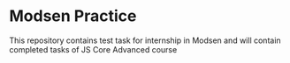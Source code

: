 # Modsen Practice

This repository contains test task for internship in Modsen and will contain completed tasks of JS Core Advanced course
